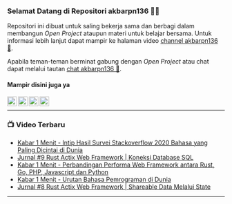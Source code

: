 ### Selamat Datang di Repositori akbarpn136 🙏🏻

Repositori ini dibuat untuk saling bekerja sama dan berbagi dalam membangun _Open Project_ ataupun materi untuk belajar 
bersama. Untuk informasi lebih lanjut dapat mampir ke halaman video 
[channel akbarpn136 🎥](https://youtube.com/user/akbarpn136).

Apabila teman-teman berminat gabung dengan _Open Project_ atau chat dapat melalui tautan 
[chat akbarpn136 💬](https://discord.gg/7dTG9sg).

#### Mampir disini juga ya
[<img align="left" alt="akbarpn136 | YouTube" width="22px" src="https://cdn.jsdelivr.net/npm/simple-icons@v3/icons/youtube.svg" />][youtube]
[<img align="left" alt="akbarpn136 | Twitter" width="22px" src="https://cdn.jsdelivr.net/npm/simple-icons@v3/icons/twitter.svg" />][twitter]
[<img align="left" alt="akbarpn136 | LinkedIn" width="22px" src="https://cdn.jsdelivr.net/npm/simple-icons@v3/icons/linkedin.svg" />][linkedin]
[<img align="left" alt="akbarpn136 | Instagram" width="22px" src="https://cdn.jsdelivr.net/npm/simple-icons@v3/icons/instagram.svg" />][instagram]

[twitter]: https://twitter.com/akbarpn136
[youtube]: https://www.youtube.com/user/akbarpn136
[instagram]: https://instagram.com/akbarpn136
[linkedin]: https://www.linkedin.com/in/arizal-akbar-zikri-63461458/

<br />

---

### 📺 Video Terbaru
<!-- YOUTUBE:START -->
- [Kabar 1 Menit - Intip Hasil Survei Stackoverflow 2020 Bahasa yang Paling Dicintai di Dunia](https://www.youtube.com/watch?v=UDtRsD_8Prw)
- [Jurnal #9 Rust Actix Web Framework | Koneksi Database SQL](https://www.youtube.com/watch?v=JkQyTloH8ng)
- [Kabar 1 Menit - Perbandingan Performa Web Framework antara Rust, Go, PHP, Javascript dan Python](https://www.youtube.com/watch?v=n8UhkT4VGMg)
- [Kabar 1 Menit - Urutan Bahasa Pemrograman di Dunia](https://www.youtube.com/watch?v=ZiYGQOQ31OI)
- [Jurnal #8 Rust Actix Web Framework | Shareable Data Melalui State](https://www.youtube.com/watch?v=YPfYuxWB3B4)
<!-- YOUTUBE:END -->

---
